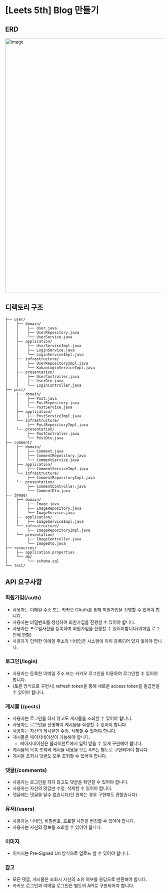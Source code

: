 # [Leets 5th] Blog 만들기

## ERD
<img width="811" alt="image" src="https://github.com/user-attachments/assets/2ad4ee62-ef99-405c-b843-67e3e6f43fa9" />


## 디렉토리 구조

```
├── user/
│    ├── domain/
│    │    ├── User.java
│    │    ├── UserRepository.java
│    │    └── UserService.java
│    ├── application/
│    │    ├── UserServiceImpl.java
│    │    ├── LoginService.java
│    │    └── LoginServiceImpl.java
│    ├── infrastructure/
│    │    ├── UserRepositoryImpl.java
│    │    └── KakaoLoginServiceImpl.java
│    ├── presentation/
│    │    ├── UserController.java
│    │    ├── UserDto.java
│    │    └── LoginController.java
├── post/
│    ├── domain/
│    │    ├── Post.java
│    │    ├── PostRepository.java
│    │    └── PostService.java
│    ├── application/
│    │    ├── PostServiceImpl.java
│    └── infrastructure/
│         ├── PostRepositoryImpl.java
│    └── presentation/
│         ├── PostController.java
│         └── PostDto.java
├── comment/
│    ├── domain/
│    │    ├── Comment.java
│    │    ├── CommentRepository.java
│    │    └── CommentService.java
│    ├── application/
│    │    ├── CommentServiceImpl.java
│    └── infrastructure/
│         ├── CommentRepositoryImpl.java
│    └── presentation/
│         ├── CommentController.java
│         └── CommentDto.java
├── image/
│    ├── domain/
│    │    ├── Image.java
│    │    ├── ImageRepository.java
│    │    └── ImageService.java
│    ├── application/
│    │    ├── ImageServiceImpl.java
│    └── infrastructure/
│         ├── ImageRepositoryImpl.java
│    └── presentation/
│         ├── ImageController.java
│         └── ImageDto.java
├── resources/
│    ├── application.properties
│    └── db/
│         └── schema.sql
└── test/

```


## API 요구사항

### 회원가입(/auth)

- 사용자는 이메일 주소 또는 카카오 OAuth를 통해 회원가입을 진행할 수 있어야 합니다.
- 사용자는 비밀번호를 생성하여 회원가입을 진행할 수 있어야 합니다.
- 사용자는 프로필사진을 등록하며 회원가입을 진행할 수 있어야합니다(이메일 로그인에 한함)
- 사용자가 입력한 이메일 주소와 닉네임은 시스템에 이미 등록되어 있지 않아야 합니다.

### 로그인(/login)

- 사용자는 등록한 이메일 주소 또는 카카오 로그인을 이용하여 로그인할 수 있어야 합니다.
- (토큰 방식으로 구현시) refresh token을 통해 새로운 access token을 발급받을 수 있어야 합니다.

### 게시물 (/posts)

- 사용자는 로그인을 하지 않고도 게시물을 조회할 수 있어야 합니다.
- 사용자는 로그인을 진행해야 게시물을 작성할 수 있어야 합니다.
- 사용자는 자신의 게시물만 수정, 삭제할 수 있어야 합니다.
- 게시물은 페이지네이션이 가능해야 합니다.
  - 페이지네이션은 클라이언트에서 입력 받을 수 있게 구현해야 합니다.
- 게시물의 목록 조회와 게시물 내용을 보는 API는 별도로 구현되어야 합니다.
- 게시물 조회시 댓글도 모두 조회할 수 있어야 합니다.

### 댓글(/comments)

- 사용자는 로그인을 하지 않고도 댓글을 확인할 수 있어야 합니다.
- 사용자는 자신의 댓글만 수정, 삭제할 수 있어야 합니다.
- 댓글에는 댓글을 달수 없습니다(단 원하는 경우 구현해도 괜찮습니다)

### 유저(/users)

- 사용자는 닉네임, 비밀번호, 프로필 사진을 변경할 수 있어야 합니다.
- 사용자는 자신의 정보를 조회할 수 있어야 합니다.

### 이미지
- 이미지는 Pre-Signed Url 방식으로 업로드 할 수 있어야 합니다.

### 참고

- 모든 댓글, 게시물은 조회시 자신의 소유 여부를 응답으로 반환해야 합니다.
- 카카오 로그인과 이메일 로그인은 별도의 API로 구현되어야 합니다.

